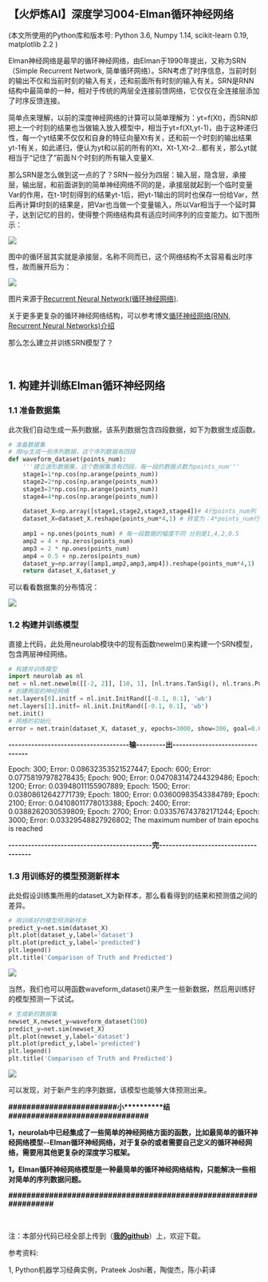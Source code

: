 【火炉炼AI】深度学习004-Elman循环神经网络
-

(本文所使用的Python库和版本号: Python 3.6, Numpy 1.14, scikit-learn 0.19, matplotlib 2.2 )

Elman神经网络是最早的循环神经网络，由Elman于1990年提出，又称为SRN（Simple Recurrent Network, 简单循环网络）。SRN考虑了时序信息，当前时刻的输出不仅和当前时刻的输入有关，还和前面所有时刻的输入有关。SRN是RNN结构中最简单的一种，相对于传统的两层全连接前馈网络，它仅仅在全连接层添加了时序反馈连接。

简单点来理解，以前的深度神经网络的计算可以简单理解为：yt=f(Xt)，而SRN却把上一个时刻的结果也当做输入放入模型中，相当于yt=f(Xt,yt-1)，由于这种递归性，每一个yt结果不仅仅和自身的特征向量Xt有关，还和前一个时刻的输出结果yt-1有关，如此递归，便认为yt和以前的所有的Xt，Xt-1,Xt-2...都有关，那么yt就相当于“记住了”前面Ｎ个时刻的所有输入变量X.

那么SRN是怎么做到这一点的了？SRN一般分为四层：输入层，隐含层，承接层，输出层，和前面讲到的简单神经网络不同的是，承接层就起到一个临时变量Var的作用，在t-1时刻得到的结果yt-1后，把yt-1输出的同时也保存一份给Var，然后再计算t时刻的结果是，把Var也当做一个变量输入，所以Var相当于一个延时算子，达到记忆的目的，使得整个网络结构具有适应时间序列的应变能力。如下图所示：

![](https://i.imgur.com/Tev7uJC.png)

图中的循环层其实就是承接层，名称不同而已，这个网络结构不太容易看出时序性，故而展开后为：

![](https://i.imgur.com/RbZwPc7.png)

图片来源于[Recurrent Neural Network(循环神经网络)](https://www.cnblogs.com/neopenx/p/4623328.html).

关于更多更复杂的循环神经网络结构，可以参考博文[循环神经网络(RNN, Recurrent Neural Networks)介绍](https://blog.csdn.net/heyongluoyao8/article/details/48636251)

那么怎么建立并训练SRN模型了？

<br/>

## 1. 构建并训练Elman循环神经网络

### 1.1 准备数据集

此次我们自动生成一系列数据，该系列数据包含四段数据，如下为数据生成函数。

```py
# 准备数据集
# 用np生成一些序列数据，这个序列数据有四段
def waveform_dataset(points_num):
    '''建立波形数据集，这个数据集含有四段，每一段的数据点数为points_num'''
    stage1=1*np.cos(np.arange(points_num))
    stage2=2*np.cos(np.arange(points_num))
    stage3=3*np.cos(np.arange(points_num))
    stage4=4*np.cos(np.arange(points_num))
    
    dataset_X=np.array([stage1,stage2,stage3,stage4])# 4行points_num列
    dataset_X=dataset_X.reshape(points_num*4,1) # 转变为：4*points_num行，一列，即为整个序列
    
    amp1 = np.ones(points_num) # 每一段数据的幅度不同 分别是1,4,2,0.5
    amp2 = 4 + np.zeros(points_num) 
    amp3 = 2 * np.ones(points_num) 
    amp4 = 0.5 + np.zeros(points_num) 
    dataset_y=np.array([amp1,amp2,amp3,amp4]).reshape(points_num*4,1)
    return dataset_X,dataset_y
```

可以看看数据集的分布情况：

![](https://i.imgur.com/QtYqVRM.png)


### 1.2 构建并训练模型

直接上代码，此处用neurolab模块中的现有函数newelm()来构建一个SRN模型，包含两层神经网络。

```py
# 构建并训练模型
import neurolab as nl
net = nl.net.newelm([[-2, 2]], [10, 1], [nl.trans.TanSig(), nl.trans.PureLin()])
# 创建两层的神经网络
net.layers[0].initf = nl.init.InitRand([-0.1, 0.1], 'wb')
net.layers[1].initf= nl.init.InitRand([-0.1, 0.1], 'wb')
net.init()
# 网络的初始化
error = net.train(dataset_X, dataset_y, epochs=3000, show=300, goal=0.01)
```

**-------------------------------------输---------出--------------------------------**

Epoch: 300; Error: 0.08632353521527447;
Epoch: 600; Error: 0.07758197978278435;
Epoch: 900; Error: 0.047083147244329486;
Epoch: 1200; Error: 0.03948011155907889;
Epoch: 1500; Error: 0.03808612642771739;
Epoch: 1800; Error: 0.03600983543384789;
Epoch: 2100; Error: 0.04108011778013388;
Epoch: 2400; Error: 0.0388262030539809;
Epoch: 2700; Error: 0.033576743782171244;
Epoch: 3000; Error: 0.03329548827926802;
The maximum number of train epochs is reached

**--------------------------------------------完-------------------------------------**

### 1.3 用训练好的模型预测新样本

此处假设训练集所用的dataset_X为新样本，那么看看得到的结果和预测值之间的差异。

```py
# 用训练好的模型预测新样本
predict_y=net.sim(dataset_X)
plt.plot(dataset_y,label='dataset')
plt.plot(predict_y,label='predicted')
plt.legend()
plt.title('Comparison of Truth and Predicted')
```

![](https://i.imgur.com/GYzPhbA.png)

当然，我们也可以用函数waveform_dataset()来产生一些新数据，然后用训练好的模型预测一下试试。

```py
# 生成新的数据集
newset_X,newset_y=waveform_dataset(100)
predict_y=net.sim(newset_X)
plt.plot(newset_y,label='dataset')
plt.plot(predict_y,label='predicted')
plt.legend()
plt.title('Comparison of Truth and Predicted')
```

![](https://i.imgur.com/HhCnLrP.png)

可以发现，对于新产生的序列数据，该模型也能够大体预测出来。


**\#\#\#\#\#\#\#\#\#\#\#\#\#\#\#\#\#\#\#\#\#\#\#\#小\*\*\*\*\*\*\*\*\*\*结\#\#\#\#\#\#\#\#\#\#\#\#\#\#\#\#\#\#\#\#\#\#\#\#\#\#\#\#\#\#\#**

**1，neurolab中已经集成了一些简单的神经网络方面的函数，比如最简单的循环神经网络模型--Elman循环神经网络，对于复杂的或者需要自己定义的循环神经网络，需要用其他更复杂的深度学习框架。**

**1，Elman循环神经网络模型是一种最简单的循环神经网络结构，只能解决一些相对简单的序列数据问题。**

**\#\#\#\#\#\#\#\#\#\#\#\#\#\#\#\#\#\#\#\#\#\#\#\#\#\#\#\#\#\#\#\#\#\#\#\#\#\#\#\#\#\#\#\#\#\#\#\#\#\#\#\#\#\#\#\#\#\#\#\#\#\#\#\#\#**

<br/>

注：本部分代码已经全部上传到（[**我的github**](https://github.com/RayDean/DeepLearning)）上，欢迎下载。

参考资料:

1, Python机器学习经典实例，Prateek Joshi著，陶俊杰，陈小莉译